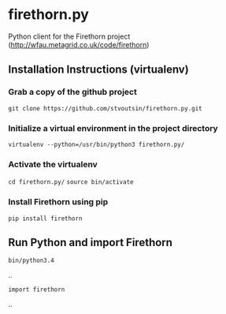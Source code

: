 # firethorn.py

Python client for the Firethorn project
(http://wfau.metagrid.co.uk/code/firethorn)




## Installation Instructions (virtualenv)


### Grab a copy of the github project  

`git clone https://github.com/stvoutsin/firethorn.py.git`

### Initialize a virtual environment in the project directory

`virtualenv --python=/usr/bin/python3 firethorn.py/`

### Activate the virtualenv 

`cd firethorn.py/`
`source bin/activate`

### Install Firethorn using pip 

`pip install firethorn`

## Run Python and import Firethorn

`bin/python3.4` 

..

`import firethorn`

..
